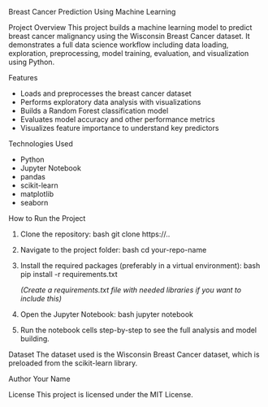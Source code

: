 Breast Cancer Prediction Using Machine Learning

Project Overview
This project builds a machine learning model to predict breast cancer malignancy using the Wisconsin Breast Cancer dataset. It demonstrates a full data science workflow including data loading, exploration, preprocessing, model training, evaluation, and visualization using Python.

Features
- Loads and preprocesses the breast cancer dataset
- Performs exploratory data analysis with visualizations
- Builds a Random Forest classification model
- Evaluates model accuracy and other performance metrics
- Visualizes feature importance to understand key predictors

Technologies Used
- Python
- Jupyter Notebook
- pandas
- scikit-learn
- matplotlib
- seaborn

How to Run the Project
1. Clone the repository:
   bash
   git clone https://..
   
2. Navigate to the project folder:
   bash
   cd your-repo-name
   
3. Install the required packages (preferably in a virtual environment):
   bash
   pip install -r requirements.txt
   
   *(Create a requirements.txt file with needed libraries if you want to include this)*

4. Open the Jupyter Notebook:
   bash
   jupyter notebook
   
5. Run the notebook cells step-by-step to see the full analysis and model building.

Dataset
The dataset used is the Wisconsin Breast Cancer dataset, which is preloaded from the scikit-learn library.

Author
Your Name

License
This project is licensed under the MIT License.



